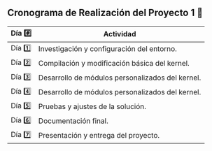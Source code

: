 ## Cronograma de Realización del Proyecto 1 📅

| Día   #️⃣     | Actividad                                                                 |
|------------|----------------------------------------------------------------------------|
| Día   1️⃣   | Investigación y configuración del entorno.                               |
| Día   2️⃣   | Compilación y modificación básica del kernel.                            |
| Día   3️⃣   | Desarrollo de módulos personalizados del kernel.                        |
| Día   4️⃣   | Desarrollo de módulos personalizados del kernel.                        |
| Día   5️⃣   | Pruebas y ajustes de la solución.                                       |
| Día   6️⃣   | Documentación final.                                                    |
| Día   7️⃣   | Presentación y entrega del proyecto.                                    |
